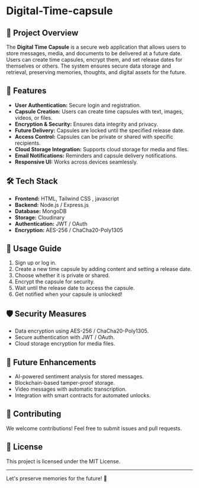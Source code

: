 # Digital-Time-capsule


## 📌 Project Overview
The **Digital Time Capsule** is a secure web application that allows users to store messages, media, and documents to be delivered at a future date. Users can create time capsules, encrypt them, and set release dates for themselves or others. The system ensures secure data storage and retrieval, preserving memories, thoughts, and digital assets for the future.

## 🚀 Features
- **User Authentication:** Secure login and registration.
- **Capsule Creation:** Users can create time capsules with text, images, videos, or files.
- **Encryption & Security:** Ensures data integrity and privacy.
- **Future Delivery:** Capsules are locked until the specified release date.
- **Access Control:** Capsules can be private or shared with specific recipients.
- **Cloud Storage Integration:** Supports cloud storage for media and files.
- **Email Notifications:** Reminders and capsule delivery notifications.
- **Responsive UI:** Works across devices seamlessly.

## 🛠️ Tech Stack
- **Frontend:** HTML, Tailwind CSS ,  javascript
- **Backend:** Node.js / Express.js
- **Database:** MongoDB
- **Storage:** Cloudinary 
- **Authentication:** JWT / OAuth
- **Encryption:** AES-256 / ChaCha20-Poly1305

## 📜 Usage Guide
1. Sign up or log in.
2. Create a new time capsule by adding content and setting a release date.
3. Choose whether it is private or shared.
4. Encrypt the capsule for security.
5. Wait until the release date to access the capsule.
6. Get notified when your capsule is unlocked!

## 🛡️ Security Measures
- Data encryption using AES-256 / ChaCha20-Poly1305.
- Secure authentication with JWT / OAuth.
- Cloud storage encryption for media files.

## 🎯 Future Enhancements
- AI-powered sentiment analysis for stored messages.
- Blockchain-based tamper-proof storage.
- Video messages with automatic transcription.
- Integration with smart contracts for automated unlocks.

## 🤝 Contributing
We welcome contributions! Feel free to submit issues and pull requests.

## 📜 License
This project is licensed under the MIT License.


---
Let's preserve memories for the future! 🚀
